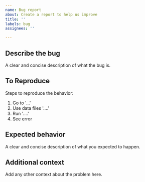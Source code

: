 ```yaml
---
name: Bug report
about: Create a report to help us improve
title: ''
labels: bug
assignees: ''

---
```


## Describe the bug
A clear and concise description of what the bug is.

## To Reproduce
Steps to reproduce the behavior:
1. Go to '...'
2. Use data files '....'
3. Run '....'
4. See error

## Expected behavior
A clear and concise description of what you expected to happen.

## Additional context
Add any other context about the problem here.
